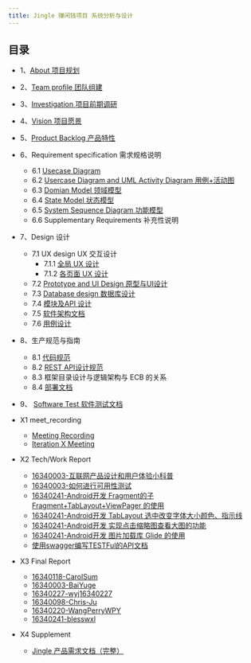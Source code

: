 ```yaml
---
title: Jingle 赚闲钱项目 系统分析与设计
---
```



## 目录

- 1、[About 项目规划](https://github.com/systemanalyse/raiseMoney/blob/master/docs/%E4%BA%A7%E5%93%81%E6%96%87%E6%A1%A3/1.AboutJingle.md)

- 2、[Team profile 团队组建](https://github.com/systemanalyse/raiseMoney/blob/master/docs/%E4%BA%A7%E5%93%81%E6%96%87%E6%A1%A3/2.%E5%9B%A2%E9%98%9F%E7%BB%84%E5%BB%BA.md)

- 3、[Investigation 项目前期调研](https://github.com/systemanalyse/raiseMoney/blob/master/docs/%E4%BA%A7%E5%93%81%E6%96%87%E6%A1%A3/3.%E9%A1%B9%E7%9B%AE%E9%9C%80%E6%B1%82%E8%B0%83%E7%A0%94%E5%88%86%E6%9E%90.md)

- 4、[Vision 项目愿景](https://github.com/systemanalyse/raiseMoney/blob/master/docs/%E4%BA%A7%E5%93%81%E6%96%87%E6%A1%A3/4.%E9%A1%B9%E7%9B%AE%E6%84%BF%E6%99%AF.md)

- 5、[Product Backlog 产品特性](https://github.com/systemanalyse/raiseMoney/blob/master/docs/%E4%BA%A7%E5%93%81%E6%96%87%E6%A1%A3/5.%E4%BA%A7%E5%93%81%E7%89%B9%E6%80%A7.md)

- 6、Requirement specification 需求规格说明

    - 6.1 [Usecase Diagram](https://github.com/systemanalyse/raiseMoney/blob/master/docs/%E9%9C%80%E6%B1%82%E8%A7%84%E6%A0%BC%E8%AF%B4%E6%98%8E/%E7%94%A8%E4%BE%8B%2B%E6%B4%BB%E5%8A%A8%E5%9B%BE.png)
    - 6.2 [Usercase Diagram and UML Activity Diagram 用例+活动图](https://github.com/systemanalyse/raiseMoney/blob/master/docs/%E9%9C%80%E6%B1%82%E8%A7%84%E6%A0%BC%E8%AF%B4%E6%98%8E/%E7%94%A8%E4%BE%8B%2B%E6%B4%BB%E5%8A%A8%E5%9B%BE.png)
    - 6.3 [Domian Model 领域模型](https://github.com/systemanalyse/raiseMoney/blob/master/docs/%E9%9C%80%E6%B1%82%E8%A7%84%E6%A0%BC%E8%AF%B4%E6%98%8E/%E9%A2%86%E5%9F%9F%E6%A8%A1%E5%9E%8B.png)
    - 6.4 [State Model 状态模型](https://github.com/systemanalyse/raiseMoney/blob/master/docs/%E9%9C%80%E6%B1%82%E8%A7%84%E6%A0%BC%E8%AF%B4%E6%98%8E/%E7%8A%B6%E6%80%81%E6%A8%A1%E5%9E%8B.md)
    - 6.5 [System Sequence Diagram 功能模型](https://github.com/systemanalyse/raiseMoney/blob/master/docs/%E9%9C%80%E6%B1%82%E8%A7%84%E6%A0%BC%E8%AF%B4%E6%98%8E/%E5%8A%9F%E8%83%BD%E6%A8%A1%E5%9E%8B.md)
    - 6.6 Supplementary Requirements 补充性说明

- 7、Design 设计
    - 7.1 UX design UX 交互设计
        - 7.1.1 [全局 UX 设计](https://github.com/systemanalyse/raiseMoney/blob/master/docs/%E4%BA%A7%E5%93%81%E6%96%87%E6%A1%A3/7.1.1Jingle%20%E5%85%A8%E5%B1%80%E4%BA%A4%E4%BA%92%E8%AE%BE%E8%AE%A1.md)
        - 7.1.2 [各页面 UX 设计](https://github.com/systemanalyse/raiseMoney/blob/master/docs/%E4%BA%A7%E5%93%81%E6%96%87%E6%A1%A3/7.1.2Jingle%20%E5%90%84%E9%A1%B5%E9%9D%A2%E4%BA%A4%E4%BA%92%E8%AE%BE%E8%AE%A1.md)
    - 7.2 [Prototype and UI Design 原型与UI设计](https://github.com/systemanalyse/raiseMoney/blob/master/docs/%E4%BA%A7%E5%93%81%E6%96%87%E6%A1%A3/7.2Jingle%20%E5%8E%9F%E5%9E%8B%E4%B8%8EUI%E8%AE%BE%E8%AE%A1.md)
    - 7.3 [Database design 数据库设计](https://github.com/systemanalyse/raiseMoney/blob/master/docs/%E6%95%B0%E6%8D%AE%E5%BA%93%E8%AE%BE%E8%AE%A1%E6%96%87%E6%A1%A3/%E6%95%B0%E6%8D%AE%E5%BA%93%E8%AE%BE%E8%AE%A1%E6%96%87%E6%A1%A3.md)
    - 7.4 [模块及API 设计](https://github.com/systemanalyse/raiseMoney/blob/master/docs/Design%20%E8%AE%BE%E8%AE%A1/%E6%A8%A1%E5%9D%97-API%E8%AE%BE%E8%AE%A1%E6%96%87%E6%A1%A3.md)
    - 7.5 [软件架构文档](https://github.com/systemanalyse/raiseMoney/blob/master/docs/Design%20%E8%AE%BE%E8%AE%A1/%E6%9E%B6%E6%9E%84%E8%AE%BE%E8%AE%A1%E8%AF%B4%E6%98%8E%E6%96%87%E6%A1%A3.md)
    - 7.6 [用例设计](https://github.com/systemanalyse/raiseMoney/blob/master/docs/%E9%9C%80%E6%B1%82%E8%A7%84%E6%A0%BC%E8%AF%B4%E6%98%8E/%E7%94%A8%E4%BE%8B%2B%E6%B4%BB%E5%8A%A8%E5%9B%BE.png)

- 8、生产规范与指南

    - 8.1 [代码规范](https://github.com/systemanalyse/raiseMoney/blob/master/docs/%E4%BA%A7%E5%93%81%E6%96%87%E6%A1%A3/8.1%E4%BB%A3%E7%A0%81%E8%A7%84%E8%8C%83.md)
    - 8.2 [REST API设计规范](https://github.com/systemanalyse/raiseMoney/blob/master/docs/%E7%94%9F%E4%BA%A7%E8%A7%84%E8%8C%83%E4%B8%8E%E6%8C%87%E5%8D%97/API_RaiseMoney.md)
    - 8.3 框架目录设计与逻辑架构与 ECB 的关系
    - 8.4 [部署文档](https://github.com/systemanalyse/raiseMoney/blob/master/docs/%E5%AE%89%E8%A3%85%E9%83%A8%E7%BD%B2%E8%AF%B4%E6%98%8E.md)
- 9、 [Software Test 软件测试文档](https://github.com/systemanalyse/raiseMoney/blob/master/docs/%E8%BD%AF%E4%BB%B6%E6%B5%8B%E8%AF%95%E6%96%87%E6%A1%A3.md)

- X1 meet_recording
    - [Meeting Recording](https://github.com/systemanalyse/raiseMoney/blob/master/docs/%E4%BA%A7%E5%93%81%E6%96%87%E6%A1%A3/%20MeetingRecording.md)
    - [Iteration X Meeting](https://github.com/systemanalyse/raiseMoney/blob/master/docs/%E4%BA%A7%E5%93%81%E6%96%87%E6%A1%A3/IterationXMeeting.md)

- X2 Tech/Work Report

    - [16340003-互联网产品设计和用户体验小科普](https://github.com/systemanalyse/raiseMoney/blob/master/docs/%E6%8A%80%E6%9C%AF%E5%8D%9A%E5%AE%A2/TechReport16340003BaiYuge.md)
    - [16340003-如何进行可用性测试](https://github.com/systemanalyse/raiseMoney/blob/master/docs/%E6%8A%80%E6%9C%AF%E5%8D%9A%E5%AE%A2/TechReport2_16340003BaiYuge.md)
    - [16340241-Android开发 Fragment的子Fragment+TabLayout+ViewPager 的使用](https://blog.csdn.net/wxlSAMA/article/details/94357598)
    - [16340241-Android开发 TabLayout 选中改变字体大小颜色、指示线](https://blog.csdn.net/wxlSAMA/article/details/94358759)
    - [16340241-Android开发 实现点击缩略图查看大图的功能](https://blog.csdn.net/wxlSAMA/article/details/94355377)
    - [16340241-Android开发 图片加载库 Glide 的使用](https://blog.csdn.net/wxlSAMA/article/details/94352501)
    - [使用swagger编写TESTFul的API文档](https://blog.csdn.net/Yanzu_Wu/article/details/94354972)

- X3 Final Report
    - [16340118-CarolSum](https://blog.csdn.net/bkjs626/article/details/94137876)
    - [16340003-BaiYuge](https://github.com/systemanalyse/raiseMoney/blob/master/docs/%E4%B8%AA%E4%BA%BA%E6%8A%A5%E5%91%8A/16340003-BaiYuge.md)
    - [16340227-wyj16340227](https://github.com/systemanalyse/raiseMoney/blob/master/docs/%E4%B8%AA%E4%BA%BA%E6%8A%A5%E5%91%8A/%E4%B8%AA%E4%BA%BA%E6%8A%A5%E5%91%8A-%E7%8E%8B%E6%B0%B8%E6%9D%B0-16340227.md)
    - [16340098-Chris-Ju](https://github.com/systemanalyse/raiseMoney/blob/master/docs/%E4%B8%AA%E4%BA%BA%E6%8A%A5%E5%91%8A/16340098_jubo.md)
    - [16340220-WangPerryWPY](https://github.com/systemanalyse/raiseMoney/blob/master/docs/%E4%B8%AA%E4%BA%BA%E6%8A%A5%E5%91%8A/16340220_%E7%8E%8B%E5%9F%B9%E9%92%B0_%E4%B8%AA%E4%BA%BA%E6%8A%A5%E5%91%8A.md)
    - [16340241-blesswxl](https://blog.csdn.net/wxlSAMA/article/details/94360793)

- X4 Supplement

    - [Jingle 产品需求文档（完整）](https://github.com/systemanalyse/raiseMoney/blob/master/docs/Jingle%E8%BD%AF%E4%BB%B6%E9%9C%80%E6%B1%82%E8%AF%B4%E6%98%8E%E4%B9%A6.md)

    


